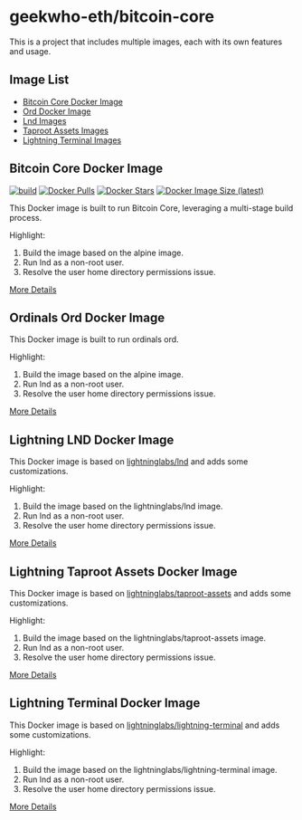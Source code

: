 # geekwho-eth/bitcoin-core

This is a project that includes multiple images, each with its own features and usage.

## Image List

- [Bitcoin Core Docker Image](26/README.md)
- [Ord Docker Image](ord/README.md)
- [Lnd Images](lnd/README.md)
- [Taproot Assets Images](tapd/README.md)
- [Lightning Terminal Images](litd/README.md)

## Bitcoin Core Docker Image

[![build](https://github.com/geekwho-eth/docker-bitcoin-core/actions/workflows/build.yaml/badge.svg)](https://github.com/geekwho-eth/docker-bitcoin-core/actions/workflows/build.yaml)
[![Docker Pulls](https://img.shields.io/docker/pulls/caijiamx/bitcoin-core.svg)](https://hub.docker.com/r/caijiamx/bitcoin-core)
[![Docker Stars](https://img.shields.io/docker/stars/caijiamx/bitcoin-core.svg)](https://hub.docker.com/r/caijiamx/bitcoin-core)
[![Docker Image Size (latest)](https://img.shields.io/docker/image-size/caijiamx/bitcoin-core/latest.svg)](https://hub.docker.com/r/caijiamx/bitcoin-core)

This Docker image is built to run Bitcoin Core, leveraging a multi-stage build process.

Highlight:
1. Build the image based on the alpine image.
2. Run lnd as a non-root user.
3. Resolve the user home directory permissions issue.

[More Details](26/README.md)

## Ordinals Ord Docker Image

This Docker image is built to run ordinals ord.

Highlight:
1. Build the image based on the alpine image.
2. Run lnd as a non-root user.
3. Resolve the user home directory permissions issue.

[More Details](ord/README.md)

## Lightning LND Docker Image

This Docker image is based on [lightninglabs/lnd](https://hub.docker.com/r/lightninglabs/lnd) and adds some customizations.

Highlight:
1. Build the image based on the lightninglabs/lnd image.
2. Run lnd as a non-root user.
3. Resolve the user home directory permissions issue.

[More Details](lnd/README.md)

## Lightning Taproot Assets Docker Image

This Docker image is based on [lightninglabs/taproot-assets](https://hub.docker.com/r/lightninglabs/taproot-assets) and adds some customizations.

Highlight:
1. Build the image based on the lightninglabs/taproot-assets image.
2. Run lnd as a non-root user.
3. Resolve the user home directory permissions issue.

[More Details](tapd/README.md)

## Lightning Terminal Docker Image

This Docker image is based on [lightninglabs/lightning-terminal](https://hub.docker.com/r/lightninglabs/lightning-terminal) and adds some customizations.

Highlight:
1. Build the image based on the lightninglabs/lightning-terminal image.
2. Run lnd as a non-root user.
3. Resolve the user home directory permissions issue.

[More Details](litd/README.md)
